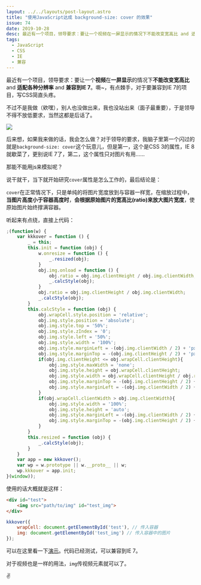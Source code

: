 ```yaml
---
layout: ../../layouts/post-layout.astro
title: "使用JavaScript达成 background-size: cover 的效果"
issue: 74
date: 2019-10-28
desc: 最近有一个项目，领导要求：要让一个视频在一屏显示的情况下不能改变宽高比 and 适配各种分辨率 and 兼容到IE 7。嘶~，有点棘手，对于要兼容到IE 7的项目，写CSS简直头疼。
tags: 
  - JavaScript
  - CSS
  - IE
  - 兼容
---
```


最近有一个项目，领导要求：要让一个**视频**在**一屏显示**的情况下**不能改变宽高比** and **适配各种分辨率** and **兼容到IE 7**。嘶~，有点棘手，对于要兼容到IE 7的项目，写CSS简直头疼。

不过不是我做（欸嘿），别人也没做出来，我也没站出来（面子最重要），于是领导不得不放低要求，当然这都是后话了。

 ![](https://blog-r2.jw1.dev/p_assets/201910/zhazha.jpg?width=100px&center=1)

后来想，如果我来做的话，我会怎么做？对于领导的要求，我脑子里第一个闪过的就是`background-size: cover`这个玩意儿，但是第一，这个是CSS 3的属性，IE 8就歇菜了，更别说IE 7了，第二，这个属性只对图片有用......

那能不能用js来模拟呢？

说干就干，当下就开始研究`cover`属性是怎么工作的，最后结论是：

`cover`在正常情况下，只是单纯的将图片宽度放到与容器一样宽，在缩放过程中，**当图片高度小于容器高度时**，**会根据原始图片的宽高比(ratio)来放大图片宽度**，使原始图片始终撑满容器。

听起来有点绕，直接上代码：

```javascript
;(function(w) {
    var kkkover = function () {
        _ = this;
        this.init = function (obj) {
            w.onresize = function () {
                _.resized(obj);
            }
            obj.img.onload = function () {
                obj.ratio = obj.img.clientHeight / obj.img.clientWidth;
                _.calcStyle(obj);
            }
            obj.ratio = obj.img.clientHeight / obj.img.clientWidth;
            _.calcStyle(obj);
        }
        this.calcStyle = function (obj) {
            obj.wrapCell.style.position = 'relative';
            obj.img.style.position = 'absolute';
            obj.img.style.top = '50%';
            obj.img.style.zIndex = '0';
            obj.img.style.left = '50%';
            obj.img.style.width = '100%';
            obj.img.style.marginLeft = -(obj.img.clientWidth / 2) + 'px';
            obj.img.style.marginTop = -(obj.img.clientHeight / 2) + 'px';
            if(obj.img.clientHeight <= obj.wrapCell.clientHeight){
                obj.img.style.maxWidth = 'none';
                obj.img.style.height = obj.wrapCell.clientHeight;
                obj.img.style.width = obj.wrapCell.clientHeight / obj.ratio + 'px';
                obj.img.style.marginTop = -(obj.img.clientHeight / 2) + 'px'
                obj.img.style.marginLeft = -(obj.img.clientWidth / 2) + 'px';
            }
            if(obj.wrapCell.clientWidth > obj.img.clientWidth){
                obj.img.style.width = '100%';
                obj.img.style.height = 'auto';
                obj.img.style.marginLeft = -(obj.img.clientWidth / 2) + 'px';
                obj.img.style.marginTop = -(obj.img.clientHeight / 2) + 'px';
            }
        }
        this.resized = function (obj) {
            _.calcStyle(obj);
        }
    }
    var app = new kkkover();
    var wp = w.prototype || w.__proto__ || w;
    wp.kkkover = app.init;
}(window));
```

使用的话大概就是这样：

```html
<div id="test">
    <img src="path/to/img" id="test_img">
</div>
```

```javascript
kkkover({
    wrapCell: document.getElementById('test'), // 传入容器
    img: document.getElementById('test_img') // 传入容器中的图片
});
```

可以在这里看一下[演示](/demo/2019-10-28-a03/)。代码已经测试，可以兼容到IE 7。

对于视频也是一样的用法，`img`传视频元素就可以了。

✌

